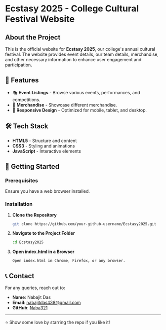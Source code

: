 # Ecstasy 2025 - College Cultural Festival Website

##  About the Project
This is the official  website for **Ecstasy 2025**, our college's annual cultural festival. The website provides event details, our team details, merchandise, and other necessary information to enhance user engagement and participation.

## 🌟 Features
- 🎭 **Event Listings** - Browse various events, performances, and competitions.
- 👕 **Merchandise** - Showcase different merchandise.
- 🎨 **Responsive Design** - Optimized for mobile, tablet, and desktop.

## 🛠️ Tech Stack
- **HTML5** - Structure and content
- **CSS3** - Styling and animations
- **JavaScript** - Interactive elements

## 🚀 Getting Started
### Prerequisites
Ensure you have a web browser installed.

### Installation
1. **Clone the Repository**
   ```sh
   git clone https://github.com/your-github-username/Ecstasy2025.git
   ```
2. **Navigate to the Project Folder**
   ```sh
   cd Ecstasy2025
   ```
3. **Open index.html in a Browser**
   ```
   Open index.html in Chrome, Firefox, or any browser.
   ```

## 📞 Contact
For any queries, reach out to:
- **Name**: Nabajit Das
- **Email**: nabajitdas438@gmail.com
- **GitHub**: [Naba321](https://github.com/Naba321)

---
⭐ Show some love by starring the repo if you like it!

